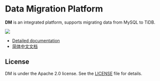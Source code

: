 # Data Migration Platform

**DM** is an integrated platform, supports migrating data from MySQL to TiDB.

![](https://pingcap.com/images/docs/dm-architecture.png)

* [Detailed documentation](https://pingcap.com/docs/tools/data-migration-overview/)
* [简体中文文档](https://github.com/pingcap/tidb-tools/blob/docs/docs/dm/zh_CN/README.md)

## License
DM is under the Apache 2.0 license. See the [LICENSE](./LICENSE) file for details.